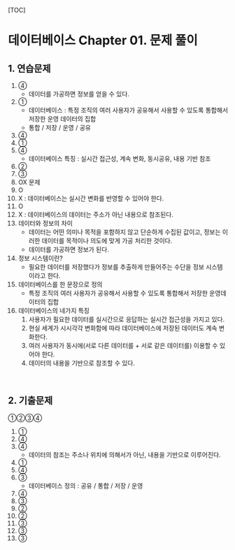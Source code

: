 [TOC]

# 데이터베이스 Chapter 01. 문제 풀이

## 1. 연습문제

1. ④
   - 데이터를 가공하면 정보를 얻을 수 있다.
2. ①
   - 데이터베이스 : 특정 조직의 여러 사용자가 공유해서 사용할 수 있도록 통합해서 저장한 운영 데이터의 집합
   - 통합 / 저장 / 운영 / 공유
3. ④
4. ①
5. ④
   - 데이터베이스 특징 : 실시간 접근성, 계속 변화, 동시공유, 내용 기반 참조
6. ②
7. ③
8.  OX 문제
   1. O
   2. X  : 데이터베이스는 실시간 변화를 반영할 수 있어야 한다.
   3. O
   4. X : 데이터베이스의 데이터는 주소가 아닌 내용으로 참조된다.
9. 데이터와 정보의 차이
   - 데이터는 어떤 의미나 목적을 포함하지 않고 단순하게 수집된 값이고, 정보는 이러한 데이터를 목적이나 의도에 맞게 가공 처리한 것이다.
   - 데이터를 가공하면 정보가 된다.
10. 정보 시스템이란?
    - 필요한 데이터를 저장했다가 정보를 추출하게 만들어주는 수단을 정보 시스템이라고 한다.
11. 데이터베이스를 한 문장으로 정의
    - 특정 조직의 여러 사용자가 공유해서 사용할 수 있도록 통합해서 저장한 운영데이터의 집합
12. 데이터베이스의 네가지 특징
    1. 사용자가 필요한 데이터를 실시간으로 응답하는 실시간 접근성을 가지고 있다.
    2. 현실 세계가 시시각각 변화함에 따라 데이터베이스에 저장된 데이터도 계속 변화한다.
    3. 여러 사용자가 동시에(서로 다른 데이터를 + 서로 같은 데이터를) 이용할 수 있어야 한다.
    4. 데이터의 내용을 기반으로 참조할 수 있다.

<br>

## 2. 기출문제

①②③④

1. ①
2. ④
3. ④
   - 데이터의 참조는 주소나 위치에 의해서가 아닌, 내용을 기반으로 이루어진다.
4. ①
5. ④
6. ③
   - 데이터베이스 정의 : 공유 / 통합 / 저장 / 운영
7. ④
8. ③
9. ②
10. ②
11. ③
12. ③
13. ③












